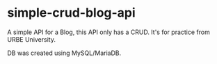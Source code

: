 # simple-crud-blog-api

A simple API for a Blog, this API only has a CRUD. It's for practice from URBE University.

DB was created using MySQL/MariaDB.
